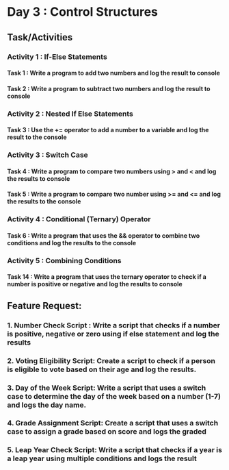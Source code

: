 # Day 3 : Control Structures

## Task/Activities

### Activity 1 : If-Else Statements

#### Task 1 : Write a program to add two numbers and log the result to console

#### Task 2 : Write a program to subtract two numbers and log the result to console

### Activity 2 : Nested If Else Statements

#### Task 3 : Use the += operator to add a number to a variable and log the result to the console

### Activity 3 : Switch Case

#### Task 4 : Write a program to compare two numbers using > and < and log the results to console

#### Task 5 : Write a program to compare two number using >= and <= and log the results to the console

### Activity 4 : Conditional (Ternary) Operator

#### Task 6 : Write a program that uses the && operator to combine two conditions and log the results to the console

### Activity 5 : Combining Conditions

#### Task 14 : Write a program that uses the ternary operator to check if a number is positive or negative and log the results to console

## Feature Request:

### 1. Number Check Script : Write a script that checks if a number is positive, negative or zero using if else statement and log the results

### 2. Voting Eligibility Script: Create a script to check if a person is eligible to vote based on their age and log the results.

### 3. Day of the Week Script: Write a script that uses a switch case to determine the day of the week based on a number (1-7) and logs the day name.

### 4. Grade Assignment Script: Create a script that uses a switch case to assign a grade based on score and logs the graded

### 5. Leap Year Check Script: Write a script that checks if a year is a leap year using multiple conditions and logs the result
